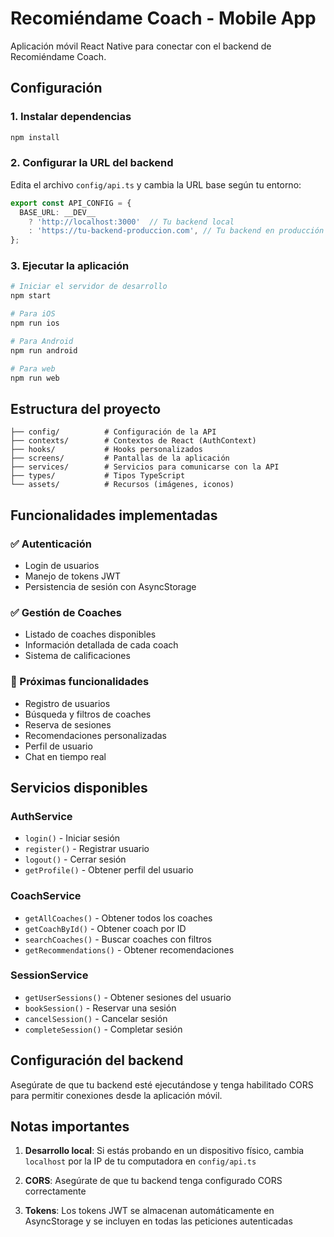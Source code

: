# Recomiéndame Coach - Mobile App

Aplicación móvil React Native para conectar con el backend de Recomiéndame Coach.

## Configuración

### 1. Instalar dependencias
```bash
npm install
```

### 2. Configurar la URL del backend
Edita el archivo `config/api.ts` y cambia la URL base según tu entorno:

```typescript
export const API_CONFIG = {
  BASE_URL: __DEV__ 
    ? 'http://localhost:3000'  // Tu backend local
    : 'https://tu-backend-produccion.com', // Tu backend en producción
};
```

### 3. Ejecutar la aplicación
```bash
# Iniciar el servidor de desarrollo
npm start

# Para iOS
npm run ios

# Para Android
npm run android

# Para web
npm run web
```

## Estructura del proyecto

```
├── config/          # Configuración de la API
├── contexts/        # Contextos de React (AuthContext)
├── hooks/           # Hooks personalizados
├── screens/         # Pantallas de la aplicación
├── services/        # Servicios para comunicarse con la API
├── types/           # Tipos TypeScript
└── assets/          # Recursos (imágenes, iconos)
```

## Funcionalidades implementadas

### ✅ Autenticación
- Login de usuarios
- Manejo de tokens JWT
- Persistencia de sesión con AsyncStorage

### ✅ Gestión de Coaches
- Listado de coaches disponibles
- Información detallada de cada coach
- Sistema de calificaciones

### 🚧 Próximas funcionalidades
- Registro de usuarios
- Búsqueda y filtros de coaches
- Reserva de sesiones
- Recomendaciones personalizadas
- Perfil de usuario
- Chat en tiempo real

## Servicios disponibles

### AuthService
- `login()` - Iniciar sesión
- `register()` - Registrar usuario
- `logout()` - Cerrar sesión
- `getProfile()` - Obtener perfil del usuario

### CoachService
- `getAllCoaches()` - Obtener todos los coaches
- `getCoachById()` - Obtener coach por ID
- `searchCoaches()` - Buscar coaches con filtros
- `getRecommendations()` - Obtener recomendaciones

### SessionService
- `getUserSessions()` - Obtener sesiones del usuario
- `bookSession()` - Reservar una sesión
- `cancelSession()` - Cancelar sesión
- `completeSession()` - Completar sesión

## Configuración del backend

Asegúrate de que tu backend esté ejecutándose y tenga habilitado CORS para permitir conexiones desde la aplicación móvil.

## Notas importantes

1. **Desarrollo local**: Si estás probando en un dispositivo físico, cambia `localhost` por la IP de tu computadora en `config/api.ts`

2. **CORS**: Asegúrate de que tu backend tenga configurado CORS correctamente

3. **Tokens**: Los tokens JWT se almacenan automáticamente en AsyncStorage y se incluyen en todas las peticiones autenticadas